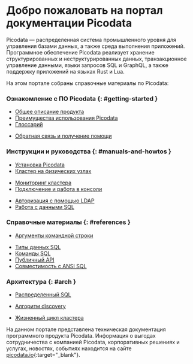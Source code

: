 # Добро пожаловать на портал документации Picodata
Picodata — распределенная система
промышленного уровня для управления базами данных, а также среда
выполнения приложений. Программное обеспечение Picodata реализует
хранение структурированных и неструктурированных данных, транзакционное
управление данными, языки запросов SQL и GraphQL, а также поддержку
приложений на языках Rust и Lua.

На этом портале собраны справочные материалы по Picodata:


### Ознакомление с ПО Picodata {: #getting-started }
* [Общее описание продукта](description)
* [Преимущества использования Picodata](benefits)
* [Глоссарий](glossary)
<!-- * [Основные концепции](concepts) -->
* [Обратная связь и получение помощи](feedback)

### Инструкции и руководства {: #manuals-and-howtos }
* [Установка Picodata](install)
* [Кластер на физических узлах](deploy_on_hosts)
<!-- * Кластер в контейнерной среде -->
<!-- * Кластер с использованием Ansible -->
* [Мониторинг кластера](monitoring)
* [Подключение и работа в консоли](tutorial_first_steps)
<!-- * Подключение и работа в веб-интерфейсе -->
<!-- * Управление пользователями и привилегиями -->
* [Авторизация с помощью LDAP](auth_ldap)
* [Работа с данными SQL](tutorial_data)
<!-- * Разработка плагинов -->
<!-- * Аварийное восстановление -->
<!-- * Резервное копирование -->
<!-- * Обновление Picodata -->

### Справочные материалы {: #references }
* [Аргументы командной строки](cli)
<!-- * Справочник настроек -->
* [Типы данных SQL](sql/datatypes)
* [Команды SQL](sql/queries)
* [Публичный API](api)
* [Совместимость с ANSI SQL](sql/reference)

<!-- ### Администрирование {: #admin } -->
<!-- * Использование журнала безопасности -->
<!-- * Перечень событий безопасности -->

### Архитектура {: #arch }
* [Распределенный SQL](sql/broadcasted_sql.md)
<!-- * Схема данных: таблицы, индексы -->
<!-- * Отказоустойчивость и репликация -->
<!-- * Масштабирование -->
<!-- * Алгоритм Raft -->
* [Алгоритм discovery](discovery)
<!-- * Bootstrap -->
<!-- * Идентификация и аутентификация -->
<!-- * Управление доступом (авторизация) -->
* [Жизненный цикл кластера](clustering)


На данном портале представлена техническая документация программного
продукта Picodata. Информация о выгодах сотрудничества с компанией
Picodata, корпоративных решениях и услугах, новостях, событиях находится
на сайте [picodata.io](https://www.picodata.io){:target="_blank"}.

<a style="display: none" href="https://hits.seeyoufarm.com"><img src="https://hits.seeyoufarm.com/api/count/incr/badge.svg?url=https%3A%2F%2Fdocs.picodata.io%2Fpicodata%2F&count_bg=%2379C83D&title_bg=%23555555&icon=&icon_color=%23E7E7E7&title=hits&edge_flat=false"/></a>
